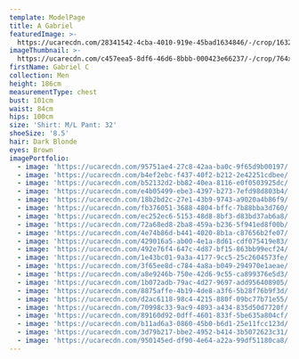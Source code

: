 ```yaml
---
template: ModelPage
title: A Gabriel
featuredImage: >-
  https://ucarecdn.com/28341542-4cba-4010-919e-45bad1634846/-/crop/1632x879/0,721/-/preview/
imageThumbnail: >-
  https://ucarecdn.com/c457eea5-8df6-46d6-8bbb-000423e66237/-/crop/764x994/319,176/-/preview/
firstName: Gabriel C
collection: Men
height: 186cm
measurementType: chest
bust: 101cm
waist: 84cm
hips: 100cm
size: 'Shirt: M/L Pant: 32'
shoeSize: '8.5'
hair: Dark Blonde
eyes: Brown
imagePortfolio:
  - image: 'https://ucarecdn.com/95751ae4-27c8-42aa-ba0c-9f65d9b00197/'
  - image: 'https://ucarecdn.com/b4ef2ebc-f437-40f2-b212-2e42251cdbee/'
  - image: 'https://ucarecdn.com/b52132d2-bb82-40ea-8116-e0f0503925dc/'
  - image: 'https://ucarecdn.com/e4b05499-ebe3-4397-b273-7efd98d803b4/'
  - image: 'https://ucarecdn.com/18b2bd2c-27e1-43b9-9743-a9020a4b86f9/'
  - image: 'https://ucarecdn.com/fb376051-3688-4804-bffc-7b88bba3d760/'
  - image: 'https://ucarecdn.com/ec252ec6-5153-48d8-8bf3-d83bd37ab6a8/'
  - image: 'https://ucarecdn.com/72a68ed8-2ba8-459a-b236-5f941ed8f00b/'
  - image: 'https://ucarecdn.com/4e74b86d-b441-4020-8b1a-c87656b2fe07/'
  - image: 'https://ucarecdn.com/429016a5-ab00-4e1a-8d61-cdf075419e83/'
  - image: 'https://ucarecdn.com/492e76f4-647c-4d87-bf15-863bb99ecf24/'
  - image: 'https://ucarecdn.com/1e43bc01-9a3a-4177-9cc5-25c2604573fe/'
  - image: 'https://ucarecdn.com/3f65ee8d-c784-4a8a-b049-294970e1aeae/'
  - image: 'https://ucarecdn.com/a8e9246b-750e-42d6-9c55-ca899376e5d3/'
  - image: 'https://ucarecdn.com/1b072adb-79ac-4d27-9697-add956408905/'
  - image: 'https://ucarecdn.com/8875affe-4b19-4de8-a3f6-5b28f76b9f3d/'
  - image: 'https://ucarecdn.com/d2ac6118-98c4-4215-880f-09bc77b71e55/'
  - image: 'https://ucarecdn.com/70998c33-9ac9-4893-a434-835d50d7720f/'
  - image: 'https://ucarecdn.com/89160d92-0dff-4601-833f-5be635a804cf/'
  - image: 'https://ucarecdn.com/b11ad6a3-0860-45b0-b6d1-25e11fcc123d/'
  - image: 'https://ucarecdn.com/3d79b217-bbe2-4952-b414-3b5072623c31/'
  - image: 'https://ucarecdn.com/950145ed-df90-4e64-a22a-99df51180ca8/'
---
```


